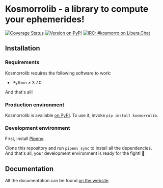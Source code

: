 # Kosmorrolib - a library to compute your ephemerides!

[![Coverage Status](https://coveralls.io/repos/github/Kosmorro/lib/badge.svg?branch=main)](https://coveralls.io/github/Kosmorro/lib?branch=main) [![Version on PyPI](https://img.shields.io/pypi/v/kosmorrolib)](https://pypi.org/project/kosmorrolib)  [![IRC: #kosmorro on Libera.Chat](https://img.shields.io/badge/Libera.Chat-%23kosmorro-blueviolet)](https://web.libera.chat/?nick=Astronaut?#kosmorro)

## Installation

### Requirements

Kosmorrolib requires the following software to work:

- Python ≥ 3.7.0

And that's all!

### Production environment

Kosmorrolib is available [on PyPI](https://pypi.org/project/kosmorrolib/). To use it, invoke `pip install kosmorrolib`.

### Development environment

First, install [Pipenv](https://pypi.org/project/pipenv/).

Clone this repository and run `pipenv sync` to install all the dependencies.
And that's all, your development environment is ready for the fight! 👏

## Documentation

All the documentation can be found [on the website](https://kosmorro.space/lib/doc).

